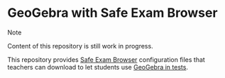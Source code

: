 # GeoGebra with Safe Exam Browser

> [!NOTE]  
> Content of this repository is still work in progress.


This repository provides [Safe Exam Browser](https://safeexambrowser.org/) configuration files that teachers can download to let students use [GeoGebra in tests](https://www.geogebra.org/exam).

